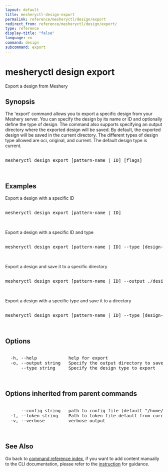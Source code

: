 ```yaml
---
layout: default
title: mesheryctl-design-export
permalink: reference/mesheryctl/design/export
redirect_from: reference/mesheryctl/design/export/
type: reference
display-title: "false"
language: en
command: design
subcommand: export
---
```


# mesheryctl design export

Export a design from Meshery

## Synopsis

The 'export' command allows you to export a specific design from your Meshery server.
You can specify the design by its name or ID and optionally define the type of design.
The command also supports specifying an output directory where the exported design will be saved.
By default, the exported design will be saved in the current directory. The different types of design
type allowed are oci, original, and current. The default design type is current.
<pre class='codeblock-pre'>
<div class='codeblock'>
mesheryctl design export [pattern-name | ID] [flags]

</div>
</pre> 

## Examples

Export a design with a specific ID
<pre class='codeblock-pre'>
<div class='codeblock'>
mesheryctl design export [pattern-name | ID]

</div>
</pre> 

Export a design with a specific ID and type
<pre class='codeblock-pre'>
<div class='codeblock'>
mesheryctl design export [pattern-name | ID] --type [design-type]

</div>
</pre> 

Export a design and save it to a specific directory
<pre class='codeblock-pre'>
<div class='codeblock'>
mesheryctl design export [pattern-name | ID] --output ./designs

</div>
</pre> 

Export a design with a specific type and save it to a directory
<pre class='codeblock-pre'>
<div class='codeblock'>
mesheryctl design export [pattern-name | ID] --type [design-type] --output ./exports

</div>
</pre> 

## Options

<pre class='codeblock-pre'>
<div class='codeblock'>
  -h, --help            help for export
  -o, --output string   Specify the output directory to save the design
      --type string     Specify the design type to export

</div>
</pre>

## Options inherited from parent commands

<pre class='codeblock-pre'>
<div class='codeblock'>
      --config string   path to config file (default "/home/n2/.meshery/config.yaml")
  -t, --token string    Path to token file default from current context
  -v, --verbose         verbose output

</div>
</pre>

## See Also

Go back to [command reference index](/reference/mesheryctl/), if you want to add content manually to the CLI documentation, please refer to the [instruction](/project/contributing/contributing-cli#preserving-manually-added-documentation) for guidance.
